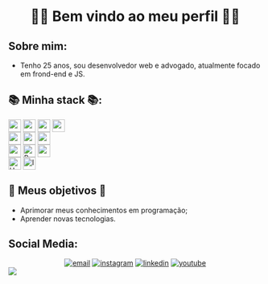 <h1 align='center'><strong>🖖🏿 Bem vindo ao meu perfil 🖖🏿</strong></h1>

## Sobre mim:
 - Tenho 25 anos, sou desenvolvedor web e advogado, atualmente focado em frond-end e JS. 
 
## 📚 Minha stack 📚:
<p>
  <img height="25" margin-right="15" align="center" src="https://img.shields.io/badge/HTML5-E34F26?style=flat&logo=html5&logoColor=white" />
  <img height="25" align="center" src="https://img.shields.io/badge/CSS3-1572B6?style=flat&logo=css3&logoColor=white" />
  <img height="25" align="center" src="https://img.shields.io/badge/TypeScript-007ACC?style=flat&logo=typescript&logoColor=white" />
  <img height="25" align="center" src="https://img.shields.io/badge/JavaScript-323330?style=flat&logo=javascript&logoColor=F7DF1E" />
  <br>
  <img height="25" align="center" src="https://img.shields.io/badge/React-20232A?style=flat&logo=react&logoColor=61DAFB" />
  <img height="25" align="center" src="https://img.shields.io/badge/NextJS-20232A?style=flat&logo=react&logoColor=61DAFB" />
  <img height="25" align="center" src="https://img.shields.io/badge/Node.js-43853D?style=flat&logo=node.js&logoColor=white" />
  <br>
  <img height="25" align="center" src="https://img.shields.io/badge/Bootstrap-563D7C?style=flat&logo=bootstrap&logoColor=white" />
  <img alt="Prettier" height="25" align="center" src="https://img.shields.io/badge/-Prettier-F7B93E?style=flat&logo=prettier&logoColor=white" />
  <img height="25" align="center" src="https://img.shields.io/badge/Styled--Components-DB7093?style=flat&logo=styled-components&logoColor=white" />
  <br>
  <img alt="Heroku" height="25" align="center" src="https://img.shields.io/badge/-Heroku-430098?style=flat&logo=heroku&logoColor=white" />
  <img alt="Insomnia" height="25" align="center" src="https://img.shields.io/badge/-Insomnia-5849BE?style=flat&logo=insomnia&logoColor=white" />

<!--   <img align="center" src="" />
  <img align="center" src="" /> -->
 </p>

## 📝 Meus objetivos 📝
 + Aprimorar meus conhecimentos em programação;
 + Aprender novas tecnologias.
   
## Social Media:
   <div align="center">
<!--    <a href="https://darkwood.fr"><img src="https://img.icons8.com/fluent/96/000000/domain.png" alt="darkwood"/></a> -->
  <a href="mailto:carlosdoria953@gmail.com"><img src="https://img.icons8.com/color/96/000000/gmail.png" alt="email"/></a>
  <a href="https://www.instagram.com/carlosc.doria"><img src="https://img.icons8.com/color/96/000000/instagram-new.png" alt="instagram"/></a>
  <a href="https://www.linkedin.com/in/carlos-d%C3%B3ria-877122199/"><img src="https://img.icons8.com/color/96/000000/linkedin.png" alt="linkedin"/></a>
   <a href="https://www.youtube.com/channel/UC4uXNuL38Q2mbMtZ0Spm3Vg/videos"><img src="https://img.icons8.com/color/96/000000/youtube.png" alt="youtube"/></a>
<!--   <a href="https://twitter.com/matyo91"><img src="https://img.icons8.com/color/96/000000/twitter-squared.png" alt="twitter"/></a> -->
<!--   <a href="https://www.twitch.tv/matyo913"><img src="https://img.icons8.com/color/96/000000/twitch--v2.png" alt="twitch"/></a> -->
<!--   <a href="https://fr.pinterest.com/matyo91"><img src="https://img.icons8.com/color/96/000000/pinterest--v1.png" alt="pinterest"/></a> -->
<!--   <a href="https://soundcloud.com/matyo91"><img src="https://img.icons8.com/color/96/000000/soundcloud.png" alt="soundcloud"/></a> -->
<!--   <a href="https://soundcloud.com/djmatyo91"><img src="https://img.icons8.com/color/96/000000/soundcloud.png" alt="soundcloud"/></a> -->
<!--   <a href="https://medium.com/@matyo91"><img src="https://img.icons8.com/color/96/000000/medium-logo.png" alt="medium"/></a> -->
<!--   <a href="https://www.mixcloud.com/matyo91"><img src="https://img.icons8.com/windows/96/000000/mixcloud.png" alt="mixcloud"/></a> -->
<!--   <a href="https://keybase.io/matyo91"><img src="https://img.icons8.com/windows/96/000000/keybase2.png" alt="keybase"/></a> -->
<!--   <a href="https://steamcommunity.com/id/matyo91"><img src="https://img.icons8.com/fluent/96/000000/steam.png" alt="steam"/></a> -->
<!--   <a href="https://vk.com/matyo91"><img src="https://img.icons8.com/nolan/96/vk-circled.png" alt="vk"/></a> -->
<!--   <a href="https://open.spotify.com/user/matyo91"><img src="https://img.icons8.com/color/96/000000/spotify--v1.png" alt="spotify"/></a> -->
<!--   <a href="https://tripadvisor.com/members/matyo91"><img src="https://img.icons8.com/color/96/000000/tripadvisor.png" alt="tripadvisor"/></a> -->
<!--   <a href="https://www.bandcamp.com/matyo91"><img src="https://img.icons8.com/nolan/96/bandcamp-button.png" alt="bandcamp"/></a> -->
<!--   <a href="https://stackoverflow.com/users/4027349/mathieu-ledru"><img src="https://img.icons8.com/color/96/000000/stackoverflow.png" alt="stackoverflow"/></a> -->
<!--   <a href="https://connect.symfony.com/profile/matyo91"><img src="https://img.icons8.com/color/96/000000/symfony.png" alt="symfony"/></a> -->
<!--   <a href="https://hub.docker.com/u/matyo91"><img src="https://img.icons8.com/color/96/000000/docker.png" alt="docker"/></a> -->
<!--   <a href="mailto:Matyo#2285"><img src="https://img.icons8.com/color/96/000000/battle-net.png" alt="battle.net"/></a> -->
<!--   <a href="mailto:matyo91#0417"><img src="https://img.icons8.com/color/96/000000/discord-logo.png" alt="discord"/></a> -->
</div>

<a href="https://github.com/anuraghazra/github-readme-stats">
  <img align="center" src="https://github-readme-stats.vercel.app/api/top-langs/?username=carlosdoria&langs_count=8" />
</a>
   
<!--
**carlosdoria/carlosdoria** is a ✨ _special_ ✨ repository because its `README.md` (this file) appears on your GitHub profile.

Here are some ideas to get you started:

 Me chamo Carlos e sou desenvolvedor junior, focando em front-end 

- 🔭 I’m currently working on ...
- 🌱 I’m currently learning ...
- 👯 I’m looking to collaborate on ...
- 🤔 I’m looking for help with ...
- 💬 Ask me about ...
- 📫 How to reach me: ...
- 😄 Pronouns: ...
- ⚡ Fun fact: ...
-->
